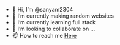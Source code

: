 - 👋 Hi, I’m @sanyam2304
- 👀 I’m currently making random websites
- 🌱 I’m currently learning full stack
- 💞️ I’m looking to collaborate on ...
- 📫 How to reach me [Here](sanyam.prateek1@gmail.com)

<!---
sanyam2304/sanyam2304 is a ✨ special ✨ repository because its `README.md` (this file) appears on your GitHub profile.
You can click the Preview link to take a look at your changes.
--->
